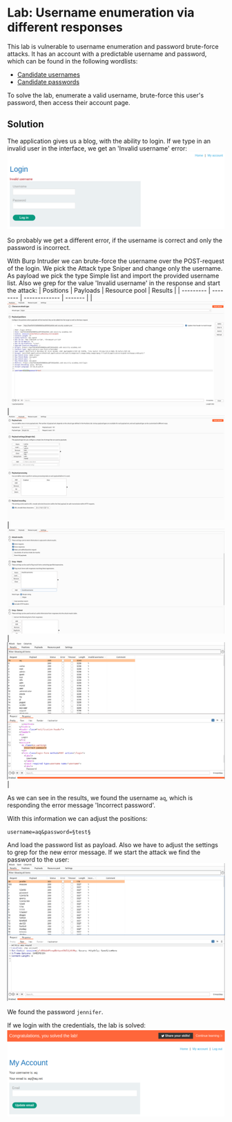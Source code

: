 # Lab: Username enumeration via different responses
This lab is vulnerable to username enumeration and password brute-force attacks. It has an account with a predictable username and password, which can be found in the following wordlists:

- [Candidate usernames](https://portswigger.net/web-security/authentication/auth-lab-usernames)
- [Candidate passwords](https://portswigger.net/web-security/authentication/auth-lab-passwords)

To solve the lab, enumerate a valid username, brute-force this user's password, then access their account page.

## Solution
The application gives us a blog, with the ability to login. If we type in an invalid user in the interface, we get an 'Invalid username' error:
![Invalid login](images/Username_enumeration_via_different_responses_0.png)

So probably we get a different error, if the username is correct and only the password is incorrect.

With Burp Intruder we can brute-force the username over the POST-request of the login. We pick the Attack type Sniper and change only the username. As payload we pick the type Simple list and import the provided username list. Also we grep for the value 'Invalid username' in the response and start the attack:
| Positions | Payloads | Resource pool | Results |
| --------- | -------- | ------------- | ------- |
| ![Positions](images/Username_enumeration_via_different_responses_1.png) | ![Payloads](images/Username_enumeration_via_different_responses_2.png) | ![Settings](images/Username_enumeration_via_different_responses_3.png) | ![Results](images/Username_enumeration_via_different_responses_4.png) |

As we can see in the results, we found the username `aq`, which is responding the error message 'Incorrect password'.

With this information we can adjust the positions:
```
username=aq&password=§test§
```
And load the password list as payload. Also we have to adjust the settings to grep for the new error message. If we start the attack we find the password to the user:
![Found password](images/Username_enumeration_via_different_responses_5.png)

We found the password `jennifer`.

If we login with the credentials, the lab is solved:
![Solved lab](images/Username_enumeration_via_different_responses_6.png)
